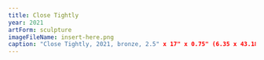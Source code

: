 ```yaml
---
title: Close Tightly
year: 2021
artForm: sculpture
imageFileName: insert-here.png
caption: "Close Tightly, 2021, bronze, 2.5" x 17" x 0.75" (6.35 x 43.18 x 1.91 cm)"
---
```

